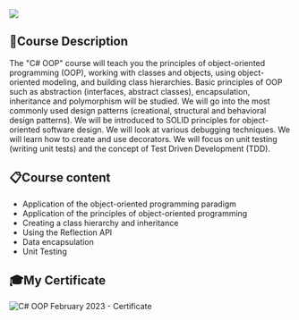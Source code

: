 <img src="https://capsule-render.vercel.app/api?type=waving&color=0:552586,100:a82da8&height=300&section=header&text=Entity Framework&fontSize=70&fontAlignY=25&desc=Core&descSize=70&descAlignY=50"/>

### <h2> 📑Course Description </h2>
The "C# OOP" course will teach you the principles of object-oriented programming (OOP), working with classes and objects, using object-oriented modeling, and building class hierarchies. Basic principles of OOP such as abstraction (interfaces, abstract classes), encapsulation, inheritance and polymorphism will be studied. We will go into the most commonly used design patterns (creational, structural and behavioral design patterns). We will be introduced to SOLID principles for object-oriented software design. We will look at various debugging techniques. We will learn how to create and use decorators. We will focus on unit testing (writing unit tests) and the concept of Test Driven Development (TDD).

### <h2> 📋Course content </h2>
- Application of the object-oriented programming paradigm
- Application of the principles of object-oriented programming
- Creating a class hierarchy and inheritance
- Using the Reflection API
- Data encapsulation
- Unit Testing

### <h2> 🎓My Certificate </h2>
![C# OOP February 2023 - Certificate](https://user-images.githubusercontent.com/115632936/230941450-c1cdc9fd-7bbc-4fb5-b8dd-61198112a434.jpg)
